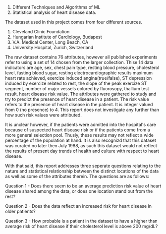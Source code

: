 1. Different Techniques and Algorithms of ML
2. Statistical analysis of heart disease data.

The dataset used in this project comes from four different sources.

 1. Cleveland Clinic Foundation 
 2. Hungarian Institute of Cardiology, Budapest 
 3. V.A. Medical Center, Long Beach, CA 
 4. University Hospital, Zurich, Switzerland 

The raw dataset contains 76 attributes, however all published experiments refer to using a set of 14 chosen from the larger collection. Thise 14 data indicators are age, sex, chest pain type, resting blood pressure, cholesterol level, fasting blood sugar, resting electrocardiographic results maximum heart rate achieved, exercize induced angina(true/false), ST depression induced by exercize related to rest, the slope of the peak exercize ST segment, number of major vessels colored by fluorosopy, thallium test result, heart disease risk value. The attributes were gathered to study and try to predict the presence of heart disease in a patient. The risk value refers to the presence of heart disease in the patient. It is integer valued from 0 (no presence) to 4. This report does not investigate any further than how such risk values were attributed.

It is unclear however, if the patients were admitted into the hospital's care because of suspected heart disease risk or if the patients come from a more general selection pool. Thusly, these results may not reflect a wide percentage of the population at hand. It is also recognizd that this dataset was curated no later then July 1988, as such this dataset would not reflect the results of present day trends of health and culture with respect to heart disease.

With that said, this report addresses three seperate questions relating to the nature and statistical relationship between the distinct locations of the data as well as some of the attributes therein. The questions are as follows:

Question 1 - Does there seem to be an average prediction risk value of heart disease shared among the data, or does one location stand out from the rest?

Question 2 - Does the data reflect an increased risk for heart disease in older patients?

Question 3 - How probable is a patient in the dataset to have a higher than average risk of heart disease if their cholesterol level is above 200 mg/dL?
